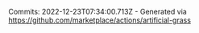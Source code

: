 Commits: 2022-12-23T07:34:00.713Z - Generated via https://github.com/marketplace/actions/artificial-grass
<br>
